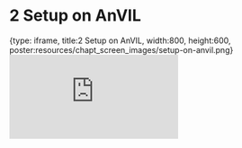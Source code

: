 # 2 Setup on AnVIL
 
{type: iframe, title:2 Setup on AnVIL, width:800, height:600, poster:resources/chapt_screen_images/setup-on-anvil.png}
![](https://jhudatascience.org/GDSCN_Book_swirl/no_toc/setup-on-anvil.html)
 

 
